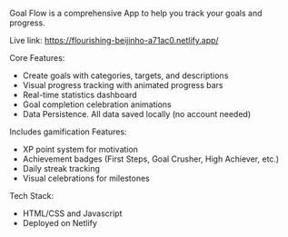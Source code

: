 Goal Flow is a comprehensive App to help you track your goals and progress.


Live link: https://flourishing-beijinho-a71ac0.netlify.app/

Core Features:
- Create goals with categories, targets, and descriptions
- Visual progress tracking with animated progress bars
- Real-time statistics dashboard
- Goal completion celebration animations
- Data Persistence. All data saved locally (no account needed)

  
Includes gamification Features:
- XP point system for motivation
- Achievement badges (First Steps, Goal Crusher, High Achiever, etc.)
- Daily streak tracking
- Visual celebrations for milestones


Tech Stack:
- HTML/CSS and Javascript
- Deployed on Netlify
